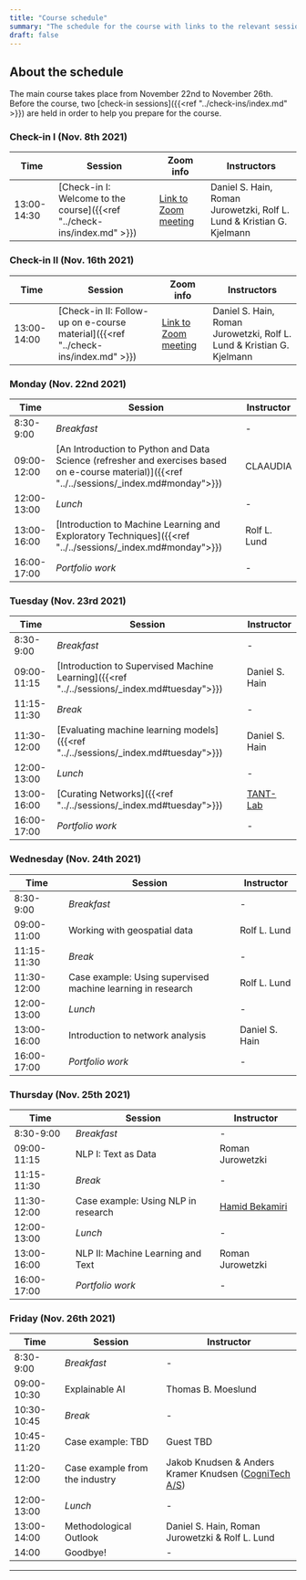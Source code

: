 ```yaml
---
title: "Course schedule"
summary: "The schedule for the course with links to the relevant sessions"
draft: false
---
```


## About the schedule

The main course takes place from November 22nd to November 26th. Before the course, two [check-in sessions]({{<ref "../check-ins/index.md" >}}) are held in order to help you prepare for the course.

### Check-in I (Nov. 8th 2021)
| Time        | Session                                                       | Zoom info | Instructors                         |
| ----------- | ------------------------------------------------------------ | ------------------|----------------- |
| 13:00-14:30 | [Check-in I: Welcome to the course]({{<ref "../check-ins/index.md" >}}) | [Link to Zoom meeting](https://aaudk.zoom.us/j/61506278059?pwd=729180) |Daniel S. Hain, Roman Jurowetzki, Rolf L. Lund & Kristian G. Kjelmann|

### Check-in II (Nov. 16th 2021)

| Time        | Session                                                       | Zoom info | Instructors                         |
| ----------- | ------------------------------------------------------------ | ------------------|----------------- |
| 13:00-14:00 | [Check-in II: Follow-up on e-course material]({{<ref "../check-ins/index.md" >}}) | [Link to Zoom meeting](https://aaudk.zoom.us/j/67677582618?pwd=723206) |Daniel S. Hain, Roman Jurowetzki, Rolf L. Lund & Kristian G. Kjelmann|

### Monday (Nov. 22nd 2021)
|Time |Session |Instructor |
|--|--|--|
|8:30-9:00 |*Breakfast* |- |
|09:00-12:00 |[An Introduction to Python and Data Science (refresher and exercises based on e-course material)]({{<ref "../../sessions/_index.md#monday">}}) |CLAAUDIA |
|12:00-13:00 |*Lunch* |- |
|13:00-16:00 |[Introduction to Machine Learning and Exploratory Techniques]({{<ref "../../sessions/_index.md#monday">}}) |Rolf L. Lund |
|16:00-17:00 |*Portfolio work* |- |


### Tuesday (Nov. 23rd 2021)
| **Time**    | **Session**                                 | **Instructor**                          |
| ----------- | ------------------------------------------- | --------------------------------------- |
| 8:30-9:00   | *Breakfast*                                 | -                                       |
| 09:00-11:15 | [Introduction to Supervised Machine Learning]({{<ref "../../sessions/_index.md#tuesday">}}) | Daniel S. Hain                          |
| 11:15-11:30 | *Break*                                     | -                                       |
| 11:30-12:00 | [Evaluating machine learning  models]({{<ref "../../sessions/_index.md#tuesday">}})         | Daniel S. Hain                          |
| 12:00-13:00 | *Lunch*                                     | -                                       |
| 13:00-16:00 | [Curating Networks]({{<ref "../../sessions/_index.md#tuesday">}})                               | [TANT-Lab](https://www.tantlab.aau.dk/) |
| 16:00-17:00 | *Portfolio work*                            | -                                       |


### Wednesday (Nov. 24th 2021)

| **Time**    | **Session**                                                 | **Instructor** |
| ----------- | ----------------------------------------------------------- | -------------- |
| 8:30-9:00   | *Breakfast*                                                 | -              |
| 09:00-11:00 | Working with geospatial data                                | Rolf L. Lund   |
| 11:15-11:30 | *Break*                                                     | -              |
| 11:30-12:00 | Case example: Using supervised machine learning in research | Rolf L. Lund   |
| 12:00-13:00 | *Lunch*                                                     | -              |
| 13:00-16:00 | Introduction to network analysis                            | Daniel S. Hain |
| 16:00-17:00 | *Portfolio work*                                            | -              |



### Thursday (Nov. 25th 2021)

| Time        | Session                             | Instructor                                             |
| ----------- | ----------------------------------- | ------------------------------------------------------ |
| 8:30-9:00   | *Breakfast*                         | -                                                      |
| 09:00-11:15 | NLP I: Text as Data                 | Roman Jurowetzki                                       |
| 11:15-11:30 | *Break*                             | -                                                      |
| 11:30-12:00 | Case example: Using NLP in research | [Hamid Bekamiri](https://vbn.aau.dk/en/persons/150043) |
| 12:00-13:00 | *Lunch*                             | -                                                      |
| 13:00-16:00 | NLP II: Machine Learning and Text   | Roman Jurowetzki                                       |
| 16:00-17:00 | *Portfolio work*                    | -                                                      |


### Friday (Nov. 26th 2021)

| Time        | Session                        | Instructor                                                   |
| ----------- | ------------------------------ | ------------------------------------------------------------ |
| 8:30-9:00   | *Breakfast*                    | -                                                            |
| 09:00-10:30 | Explainable AI                 | Thomas B. Moeslund                                           |
| 10:30-10:45 | *Break*                        | -                                                            |
| 10:45-11:20 | Case example: TBD              | Guest TBD                                                    |
| 11:20-12:00 | Case example from the industry | Jakob Knudsen & Anders Kramer Knudsen ([CogniTech A/S](https://cognitech.dk/)) |
| 12:00-13:00 | *Lunch*                        | -                                                            |
| 13:00-14:00 | Methodological Outlook         | Daniel S. Hain, Roman Jurowetzki & Rolf L. Lund              |
| 14:00       | Goodbye!                       | -                                                            |


---

